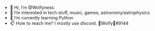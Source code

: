 - 👋 Hi, I’m @Wolfyness
- 👀 I’m interested in tech stuff, music, games, astronomy/astrophysics
- 🌱 I’m currently learning Python
- 📫 How to reach me? I mostly use discord. 💙Wolfy💙#9144

<!---
Wolfyness/Wolfyness is a ✨ special ✨ repository because its `README.md` (this file) appears on your GitHub profile.
You can click the Preview link to take a look at your changes.
--->
